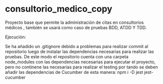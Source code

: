# consultorio_medico_copy
Proyecto base que permite la administración de citas en consultorios médicos , también se usará como caso de pruebas BDD, ATDD Y TDD.

Ejecución:

Se ha añadido un .gitignore debido a problemas para realizar commit al repositorio luego de instalar las dependencias necesarias para realizar las pruebas.
De este modo el repositorio cuenta con una carpeta node_modules con las dependencias necesarias para ejecutar el proyecto, pero no continene las necesarias para realizar el testing
por tando se deben añadir las dependencias de Cucumber de esta manera: npm i -D jest jest-cucumber
